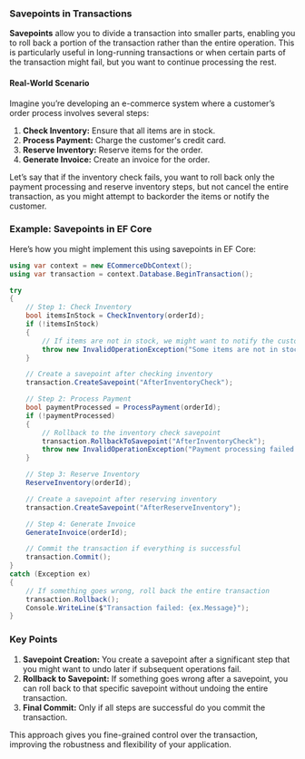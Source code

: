 ### Savepoints in Transactions

**Savepoints** allow you to divide a transaction into smaller parts, enabling you to roll back a portion of the transaction rather than the entire operation. This is particularly useful in long-running transactions or when certain parts of the transaction might fail, but you want to continue processing the rest.

#### Real-World Scenario

Imagine you’re developing an e-commerce system where a customer’s order process involves several steps:
1. **Check Inventory:** Ensure that all items are in stock.
2. **Process Payment:** Charge the customer's credit card.
3. **Reserve Inventory:** Reserve items for the order.
4. **Generate Invoice:** Create an invoice for the order.

Let’s say that if the inventory check fails, you want to roll back only the payment processing and reserve inventory steps, but not cancel the entire transaction, as you might attempt to backorder the items or notify the customer.

### Example: Savepoints in EF Core

Here’s how you might implement this using savepoints in EF Core:

```csharp
using var context = new ECommerceDbContext();
using var transaction = context.Database.BeginTransaction();

try
{
    // Step 1: Check Inventory
    bool itemsInStock = CheckInventory(orderId);
    if (!itemsInStock)
    {
        // If items are not in stock, we might want to notify the customer later
        throw new InvalidOperationException("Some items are not in stock.");
    }

    // Create a savepoint after checking inventory
    transaction.CreateSavepoint("AfterInventoryCheck");

    // Step 2: Process Payment
    bool paymentProcessed = ProcessPayment(orderId);
    if (!paymentProcessed)
    {
        // Rollback to the inventory check savepoint
        transaction.RollbackToSavepoint("AfterInventoryCheck");
        throw new InvalidOperationException("Payment processing failed.");
    }

    // Step 3: Reserve Inventory
    ReserveInventory(orderId);

    // Create a savepoint after reserving inventory
    transaction.CreateSavepoint("AfterReserveInventory");

    // Step 4: Generate Invoice
    GenerateInvoice(orderId);

    // Commit the transaction if everything is successful
    transaction.Commit();
}
catch (Exception ex)
{
    // If something goes wrong, roll back the entire transaction
    transaction.Rollback();
    Console.WriteLine($"Transaction failed: {ex.Message}");
}
```

### Key Points
1. **Savepoint Creation:** You create a savepoint after a significant step that you might want to undo later if subsequent operations fail.
2. **Rollback to Savepoint:** If something goes wrong after a savepoint, you can roll back to that specific savepoint without undoing the entire transaction.
3. **Final Commit:** Only if all steps are successful do you commit the transaction.

This approach gives you fine-grained control over the transaction, improving the robustness and flexibility of your application.
